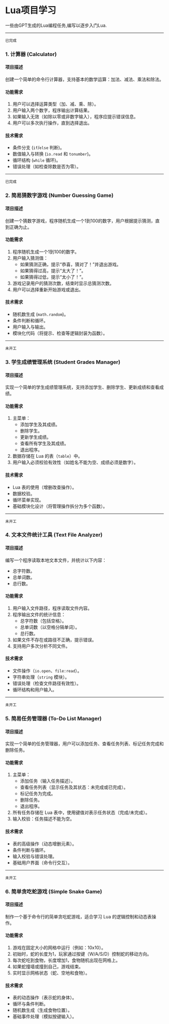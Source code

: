 # Lua项目学习  

一些由GPT生成的Lua编程任务,编写以逐步入门Lua.  

---

`已完成`  
### **1. 计算器 (Calculator)**

#### 项目描述
创建一个简单的命令行计算器，支持基本的数学运算：加法、减法、乘法和除法。

#### 功能需求
1. 用户可以选择运算类型（加、减、乘、除）。
2. 用户输入两个数字，程序输出计算结果。
3. 如果输入无效（如除以零或非数字输入），程序应提示错误信息。
4. 用户可以多次执行操作，直到选择退出。

#### 技术需求
- 条件分支 (`if`/`else` 判断)。
- 数值输入与转换 (`io.read` 和 `tonumber`)。
- 循环结构 (`while` 循环)。
- 错误处理（如检查除数是否为零）。

---

`已完成`  
### **2. 简易猜数字游戏 (Number Guessing Game)**

#### 项目描述
创建一个猜数字游戏，程序随机生成一个1到100的数字，用户根据提示猜测，直到正确为止。

#### 功能需求
1. 程序随机生成一个1到100的数字。
2. 用户输入猜测值：
   - 如果猜测正确，提示“恭喜，猜对了！”并退出游戏。
   - 如果猜得过高，提示“太大了！”。
   - 如果猜得过低，提示“太小了！”。
3. 游戏记录用户的猜测次数，结束时显示总猜测次数。
4. 用户可以选择重新开始游戏或退出。

#### 技术需求
- 随机数生成 (`math.random`)。
- 条件判断和循环。
- 用户输入与输出。
- 模块化代码（将提示、检查等逻辑封装为函数）。

---

`未开工`  
### **3. 学生成绩管理系统 (Student Grades Manager)**

#### 项目描述
实现一个简单的学生成绩管理系统，支持添加学生、删除学生、更新成绩和查看成绩。

#### 功能需求
1. 主菜单：
   - 添加学生及其成绩。
   - 删除学生。
   - 更新学生成绩。
   - 查看所有学生及其成绩。
   - 退出程序。
2. 数据存储在 Lua 的表（`table`）中。
3. 用户输入必须校验有效性（如姓名不能为空、成绩必须是数字）。

#### 技术需求
- Lua 表的使用（增删改查操作）。
- 数据校验。
- 循环菜单实现。
- 基础模块化设计（将管理操作拆分为多个函数）。

---

`未开工`  
### **4. 文本文件统计工具 (Text File Analyzer)**

#### 项目描述
编写一个程序读取本地文本文件，并统计以下内容：
- 总字符数。
- 总单词数。
- 总行数。

#### 功能需求
1. 用户输入文件路径，程序读取文件内容。
2. 程序输出文件的统计信息：
   - 总字符数（包括空格）。
   - 总单词数（以空格分隔单词）。
   - 总行数。
3. 如果文件不存在或路径不正确，提示错误。
4. 支持用户多次分析不同文件。

#### 技术需求
- 文件操作（`io.open`、`file:read`）。
- 字符串处理（`string` 模块）。
- 错误处理（检查文件路径有效性）。
- 循环结构和用户输入。

---

`未开工`  
### **5. 简易任务管理器 (To-Do List Manager)**

#### 项目描述
实现一个简单的任务管理器，用户可以添加任务、查看任务列表、标记任务完成和删除任务。

#### 功能需求
1. 主菜单：
   - 添加任务（输入任务描述）。
   - 查看任务列表（显示任务及其状态：未完成或已完成）。
   - 标记任务为完成。
   - 删除任务。
   - 退出程序。
2. 所有任务存储在 Lua 表中，使用键值对表示任务状态（完成/未完成）。
3. 输入校验：任务描述不能为空。

#### 技术需求
- 表的高级操作（动态增删元素）。
- 条件判断与循环。
- 输入校验与错误处理。
- 基础用户界面（命令行交互）。

---

`未开工`  
### **6. 简单贪吃蛇游戏 (Simple Snake Game)**

#### 项目描述
制作一个基于命令行的简单贪吃蛇游戏，适合学习 Lua 的逻辑控制和动态表操作。

#### 功能需求
1. 游戏在固定大小的网格中运行（例如：10x10）。
2. 初始时，蛇的长度为1，玩家通过按键（W/A/S/D）控制蛇的移动方向。
3. 每次蛇吃到食物，长度增加1，食物随机出现在网格上。
4. 如果蛇撞墙或撞到自己，游戏结束。
5. 实时显示网格状态（蛇、空地和食物）。

#### 技术需求
- 表的动态操作（表示蛇的身体）。
- 循环与条件判断。
- 随机数生成（生成食物位置）。
- 基础事件处理（模拟按键输入）。
